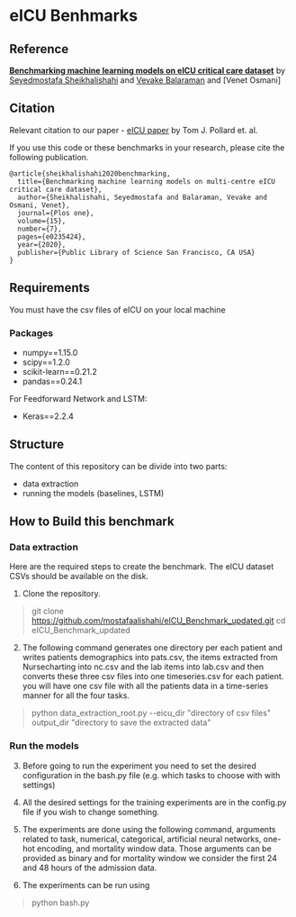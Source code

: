 # eICU Benhmarks

## Reference

**[Benchmarking machine learning models on eICU critical care dataset](https://arxiv.org/abs/1910.00964v3)** by [Seyedmostafa Sheikhalishahi](https://scholar.google.it/citations?user=ck5btLoAAAAJ) and [Vevake Balaraman](https://scholar.google.it/citations?user=GTtAXeIAAAAJ) and [Venet Osmani]

## Citation

Relevant citation to our paper - [eICU paper](https://www.nature.com/articles/sdata2018178) by Tom J. Pollard et. al.

If you use this code or these benchmarks in your research, please cite the following publication.

```text
@article{sheikhalishahi2020benchmarking,
  title={Benchmarking machine learning models on multi-centre eICU critical care dataset},
  author={Sheikhalishahi, Seyedmostafa and Balaraman, Vevake and Osmani, Venet},
  journal={Plos one},
  volume={15},
  number={7},
  pages={e0235424},
  year={2020},
  publisher={Public Library of Science San Francisco, CA USA}
}
```

## Requirements

You must have the csv files of eICU on your local machine

### Packages

* numpy==1.15.0
* scipy==1.2.0
* scikit-learn==0.21.2
* pandas==0.24.1

For Feedforward Network and LSTM:

* Keras==2.2.4

## Structure

The content of this repository can be divide into two parts:

* data extraction
* running the models (baselines, LSTM)

## How to Build this benchmark

### Data extraction

Here are the required steps to create the benchmark. The eICU dataset CSVs should be available on the disk.

1. Clone the repository.

> git clone <https://github.com/mostafaalishahi/eICU_Benchmark_updated.git>
> cd eICU_Benchmark_updated

2. The following command generates one directory per each patient and writes patients demographics into pats.csv, the items extracted from Nursecharting into nc.csv and the lab items into lab.csv and then converts these three csv files into one timeseries.csv for each patient.
you will have one csv file with all the patients data in a time-series manner for all the four tasks.

> python data_extraction_root.py --eicu_dir "directory of csv files" output_dir "directory to save the extracted data"

### Run the models

3. Before going to run the experiment you need to set the desired configuration in the bash.py file (e.g. which tasks to choose with with settings)

4. All the desired settings for the training experiments are in the config.py file if you wish to change something.

5. The experiments are done using the following command, arguments related to task, numerical, categorical, artificial neural networks, one-hot encoding, and mortality window data. Those arguments can be provided as binary and for mortality window we consider the first 24 and 48 hours of the admission data.

6. The experiments can be run using

> python bash.py

